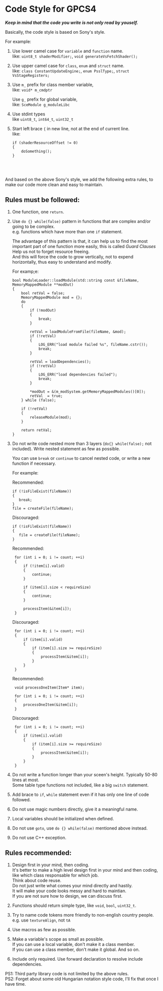 # Code Style for GPCS4

***Keep in mind that the code you write is not only read by youself.***


Basically, the code style is based on Sony's style.  

For example:
1. Use lower camel case for `variable` and `function` name.  
   like: `uint8_t shaderModifier;`, `void generateVsFetchShader();`

2. Use upper camel case for `class`, `enum` and `struct` name.  
   like: `class ConstantUpdateEngine;`, `enum PsslType;`, `struct VsStageRegisters;`

3. Use `m_` prefix for class member variable,   
   like: `void* m_cmdptr`  

   Use `g_` prefix for global variable,  
   like: `SceModule g_moduleLibc`  

4. Use stdint types  
   like `uint8_t`, `int64_t`, `uint32_t`

5. Start left brace `{` in new line, not at the end of current line.  
   like:
   ```
   if (shaderResourceOffset != 0)
   {
       doSomething();
   }
   ```

<br><br>

And based on the above Sony's style, we add the following extra rules, to make our code more clean and easy to maintain.

## Rules must be followed:
1. One function, one `return`.

2. Use `do {} while(false)` pattern in functions that are complex and/or going to be complex.  
   e.g. functions which have more than one `if` statement.  

   The advantage of this pattern is that, it can help us to find the most important part of one function more easily, this is called *Guard Clauses*  
   Help us not to forget resource freeing.  
   And this will force the code to grow vertically, not to expend horizontally, thus easy to understand and modify.  

    For examp;e:
    ```
    bool ModuleLoader::loadModule(std::string const &fileName, MemoryMappedModule **modOut)
    {
        bool retVal = false;
        MemoryMappedModule mod = {};
        do
        {
            if (!modOut)
            {
                break;
            }

            retVal = loadModuleFromFile(fileName, &mod);
            if (!retVal)
            {
                LOG_ERR("load module failed %s", fileName.cstr());
                break;
            }

            retVal = loadDependencies();
            if (!retVal)
            {
                LOG_ERR("load dependencies failed");
                break;
            }

            *modOut = &(m_modSystem.getMemoryMappedModules()[0]);
            retVal  = true;
        } while (false);

        if (!retVal)
        {
            releaseModule(mod);
        }

        return retVal;
    }
    ```

3. Do not write code nested more than 3 layers (`do{} while(false);` not included). Write nested statement as few as possible.  

   You can use `break` or `continue` to cancel nested code, or write a new function if necessary.
   
   For example:

   Recommended:
   ```
   if (!isFileExist(fileName))
   {
      break;
   }
   file = createFile(fileName);
   ```
   Discouraged:
   ```
   if (!isFileExist(fileName))
   {
      file = createFile(fileName);
   }
   ```

   Recommended:
   ```
    for (int i = 0; i != count; ++i)
    {
        if (!item[i].valid)
        {
            continue;
        }

        if (item[i].size < requireSize)
        {
            continue;
        }

        processItem(&item[i]);
    }
   ```
   Discouraged:
   ```
    for (int i = 0; i != count; ++i)
    {
        if (item[i].valid)
        {
            if (item[i].size >= requireSize)
            {
                processItem(&item[i]);
            }
        }
    }
   ```

   Recommended:
   ```
    void processOneItem(Item* item);

    for (int i = 0; i != count; ++i)
    {
        processOneItem(&item[i]);
    }
   ```
   Discouraged:
   ```
    for (int i = 0; i != count; ++i)
    {
        if (item[i].valid)
        {
            if (item[i].size >= requireSize)
            {
                processItem(&item[i]);
            }
        }
    }
   ```
4. Do not write a function longer than your sceen's height. Typically 50-80 lines at most.  
   Some table type functions not included, like a big `switch` statement.

5. Add brace to `if`, `while` statement even if it has only one line of code followed.

6. Do not use magic numbers directly, give it a meaningful name.

7. Local variables should be initialized when defined.

8. Do not use `goto`, use `do {} while(false)` mentioned above instead.

9. Do not use C++ exception.


## Rules recommended:

1. Design first in your mind, then coding.  
   It's better to make a high level design first in your mind and then coding,  
   like which class responsable for which job.  
   Think about code reuse.  
   Do not just write what comes your mind directly and hastily.  
   It will make your code looks messy and hard to maintian.  
   If you are not sure how to design, we can discuss first.

2. Functions should return simple type, like `void`, `bool`, `uint32_t`.

3. Try to name code tokens more friendly to non-english country people.  
   e.g. use `textureAlign`, not `tA`

4. Use macros as few as possible.

5. Make a variable's scope as small as possible.  
   If you can use a local variable, don't make it a class member.  
   If you can use a class member, don't make it global. And so on.

6. Include only required. Use forward declaration to resolve include dependencies.



PS1: Third party library code is not limited by the above rules.  
PS2: Forget about some old Hungarian notation style code, I'll fix that once I have time.